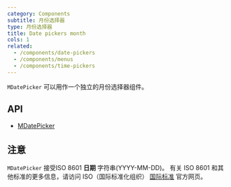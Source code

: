 ```yaml
---
category: Components
subtitle: 月份选择器
type: 月份选择器
title: Date pickers month
cols: 1
related:
  - /components/date-pickers
  - /components/menus
  - /components/time-pickers
---
```


`MDatePicker`  可以用作一个独立的月份选择器组件。

## API

- [MDatePicker](/api/MDatePicker)

## 注意

<!--alert:warning--> 
`MDatePicker` 接受ISO 8601 **日期** 字符串(YYYY-MM-DD)。 有关 ISO 8601 和其他标准的更多信息，请访问 ISO（国际标准化组织） [国际标准](https://www.iso.org/standards.html) 官方网页。